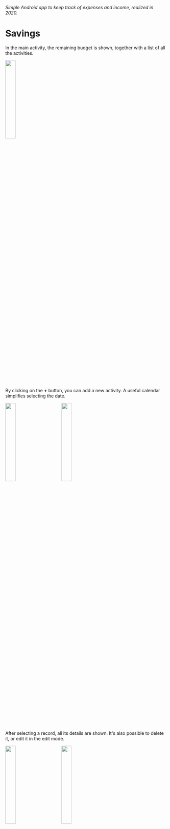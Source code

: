 _Simple Android app to keep track of expenses and income, realized in 2020._
# Savings

In the main activity, the remaining budget is shown, together with a list of all the activities.

<img src=https://user-images.githubusercontent.com/98694899/168151485-8ede58ce-12e9-4899-b8ba-5e85e43aa833.png width=25% height=25%>

<br><br>
By clicking on the **+** button, you can add a new activity. A useful calendar simplifies selecting the date.
<br>

<p float="left">
  <img src=https://user-images.githubusercontent.com/98694899/168151513-8c3ea320-71f8-448d-a15a-84e69e862449.png width=25% height=25%>
   &emsp;&emsp;&emsp; 
  <img src=https://user-images.githubusercontent.com/98694899/168151512-0a338f0a-4ffd-406f-9980-7bbe4ab57bf2.png width=25% height=25%>
</p>

<br><br>
After selecting a record, all its details are shown. It's also possible to delete it, or edit it in the edit mode.
<br>

<p float="left">
  <img src=https://user-images.githubusercontent.com/98694899/168151526-f7d71a74-dbaa-4604-a84d-e488e64c042a.png width=25% height=25%>
   &emsp;&emsp;&emsp; 
  <img src=https://user-images.githubusercontent.com/98694899/168151521-30344862-4cf2-4003-b657-8dbe6e575e86.png width=25% height=25%>
</p>

